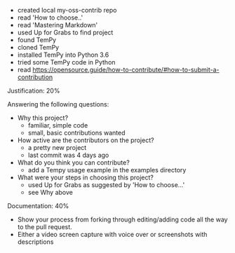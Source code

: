 - created local my-oss-contrib repo
- read 'How to choose..'
- read 'Mastering Markdown'
- used Up for Grabs to find project
- found TemPy
- cloned TemPy
- installed TemPy into Python 3.6
- tried some TemPy code in Python
- read https://opensource.guide/how-to-contribute/#how-to-submit-a-contribution 

Justification: 20%

Answering the following questions:

- Why this project?
    - familiar, simple code
    - small, basic contributions wanted
- How active are the contributors on the project?
    - a pretty new project
    - last commit was 4 days ago
- What do you think you can contribute?
    - add a Tempy usage example in the examples directory
- What were your steps in choosing this project?
    - used Up for Grabs as suggested by 'How to choose...'
    - see Why above

Documentation: 40%

- Show your process from forking through editing/adding code all the way to the pull request.
- Either a video screen capture with voice over or screenshots with descriptions
